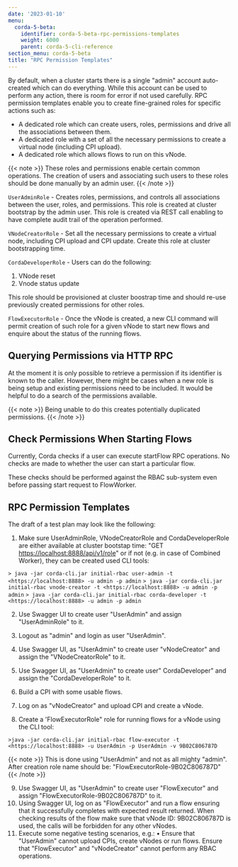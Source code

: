 ```yaml
---
date: '2023-01-10'
menu:
  corda-5-beta:
    identifier: corda-5-beta-rpc-permissions-templates
    weight: 6000
    parent: corda-5-cli-reference
section_menu: corda-5-beta
title: "RPC Permission Templates"
---
```



By default, when a cluster starts there is a single "admin" account auto-created which can do everything. While this account can be used to perform any action, there is room for error if not used carefully. RPC permission templates enable you to create fine-grained roles for specific actions such as:

* A dedicated role which can create users, roles, permissions and drive all the associations between them.
* A dedicated role with a set of all the necessary permissions to create a virtual node (including CPI upload).
* A dedicated role which allows flows to run on this vNode.

{{< note >}}
These roles and permissions enable certain common operations. The creation of users and associating such users to these roles should be done manually by an admin user.
{{< /note >}}

`UserAdminRole` - Creates roles, permissions, and controls all associations between the user, roles, and permissions. This role is created at cluster bootstrap by the admin user. This role is created via REST call enabling to have complete audit trail of the operation performed.

`VNodeCreatorRole` - Set all the necessary permissions to create a virtual node, including CPI upload and CPI update. Create this role at cluster bootstrapping time.

`CordaDeveloperRole` - Users can do the following:

1. VNode reset
2. Vnode status update

This role should be provisioned at cluster boostrap time and should re-use previously created permissions for other roles.

`FlowExecutorRole` - Once the vNode is created, a new CLI command will permit creation of such role for a given vNode to start new flows and enquire about the status of the running flows.

## Querying Permissions via HTTP RPC

At the moment it is only possible to retrieve a permission if its identifier is known to the caller.
However, there might be cases when a new role is being setup and existing permissions need to be included. It would be helpful to do a search of the permissions available.

{{< note >}}
Being unable to do this creates potentially duplicated permissions.
{{< /note >}}

## Check Permissions When Starting Flows

Currently, Corda checks if a user can execute startFlow RPC operations. No checks are made to whether the user can start a particular flow.

These checks should be performed against the RBAC sub-system even before passing start request to FlowWorker.

## RPC Permission Templates

The draft of a test plan may look like the following:

1. Make sure UserAdminRole, VNodeCreatorRole and CordaDeveloperRole are either available at cluster bootstap time:
"GET <https://localhost:8888/api/v1/role>" or if not (e.g. in case of Combined Worker), they can be created used CLI tools:

`> java -jar corda-cli.jar initial-rbac user-admin -t <https://localhost:8888> -u admin -p admin`
`> java -jar corda-cli.jar initial-rbac vnode-creator -t <https://localhost:8888> -u admin -p admin`
`> java -jar corda-cli.jar initial-rbac corda-developer -t <https://localhost:8888> -u admin -p admin`

2. Use Swagger UI to create user "UserAdmin" and assign "UserAdminRole" to it.

3. Logout as "admin" and login as user "UserAdmin".
4. Use Swagger UI, as "UserAdmin" to create user "vNodeCreator" and assign the "VNodeCreatorRole" to it.
5. Use Swagger UI, as "UserAdmin" to create user" CordaDeveloper" and assign the "CordaDeveloperRole" to it.
6. Build a CPI with some usable flows.
7. Log on as "vNodeCreator" and upload CPI and create a vNode.
8. Create a 'FlowExecutorRole" role for running flows for a vNode using the CLI tool:

`>java -jar corda-cli.jar initial-rbac flow-executor -t <https://localhost:8888> -u UserAdmin -p UserAdmin -v 9B02C806787D`

{{< note >}}
This is done using "UserAdmin" and not as all mighty "admin".
After creation role name should be: "FlowExecutorRole-9B02C806787D"
{{< /note >}}

9. Use Swagger UI, as "UserAdmin" to create user "FlowExecutor" and assign "FlowExecutorRole-9B02C806787D" to it.
10. Using Swagger UI, log on as "FlowExecutor" and run a flow ensuring that it successfully completes with expected result returned. When checking results of the flow make sure that vNode ID: 9B02C806787D is used, the calls will be forbidden for any other vNodes.
11. Execute some negative testing scenarios, e.g.:
• Ensure that "UserAdmin" cannot upload CPIs, create vNodes or run flows.
Ensure that "FlowExecutor" and "vNodeCreator" cannot perform any RBAC operations.

